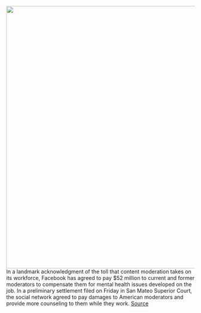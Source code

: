 <img src='https://cdn.vox-cdn.com/thumbor/LPm35d2NpN0TocxZLOrFB0Y_RKg=/0x0:2040x1360/1200x800/filters:focal(857x517:1183x843)/cdn.vox-cdn.com/uploads/chorus_image/image/66787648/acastro_180522_facebook_0002.0.jpg' width='700px' /><br/>
In a landmark acknowledgment of the toll that content moderation takes on its workforce, Facebook has agreed to pay $52 million to current and former moderators to compensate them for mental health issues developed on the job. In a preliminary settlement filed on Friday in San Mateo Superior Court, the social network agreed to pay damages to American moderators and provide more counseling to them while they work.
<a href='https://www.theverge.com/2020/5/12/21255870/facebook-content-moderator-settlement-scola-ptsd-mental-health'> Source <a/>